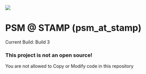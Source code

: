 ![](https://firebasestorage.googleapis.com/v0/b/satitprasarnmit-psm-at-stamp.appspot.com/o/Github%20Assets%2Fgit_logo.png?alt=media&token=dbc39628-447f-4e31-bcf5-ef00a3f0977a)

# PSM @ STAMP (psm_at_stamp)

Current Build: Build 3

### This project is not an open source!

You are not allowed to Copy or Modify code in this repository
